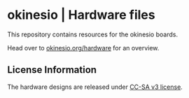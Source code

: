 # okinesio | Hardware files

This repository contains resources for the okinesio boards.

Head over to [okinesio.org/hardware](http://okinesio.org/hardware) for an overview.



License Information
-------------------
The hardware designs are released under [CC-SA v3 license](http://creativecommons.org/licenses/by-sa/3.0).
